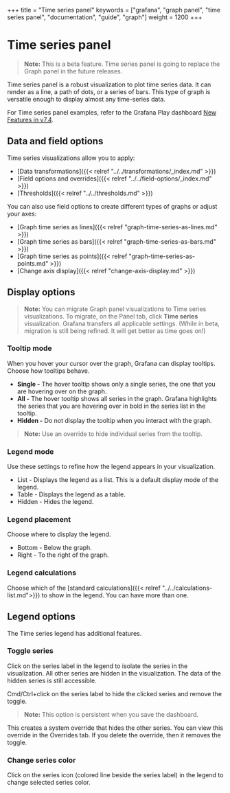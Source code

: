+++
title = "Time series panel"
keywords = ["grafana", "graph panel", "time series panel", "documentation", "guide", "graph"]
weight = 1200
+++

# Time series panel

> **Note:** This is a beta feature. Time series panel is going to replace the Graph panel in the future releases.

Time series panel is a robust visualization to plot time series data. It can render as a line, a path of dots, or a series of bars. This type of graph is versatile enough to display almost any time-series data.

For Time series panel examples, refer to the Grafana Play dashboard [New Features in v7.4](https://play.grafana.org/d/nP8rcffGk/new-features-in-v7-4?orgId=1).

## Data and field options

Time series visualizations allow you to apply:

- [Data transformations]({{< relref "../../transformations/_index.md" >}})
- [Field options and overrides]({{< relref "../../field-options/_index.md" >}})
- [Thresholds]({{< relref "../../thresholds.md" >}})

You can also use field options to create different types of graphs or adjust your axes:

- [Graph time series as lines]({{< relref "graph-time-series-as-lines.md" >}})
- [Graph time series as bars]({{< relref "graph-time-series-as-bars.md" >}})
- [Graph time series as points]({{< relref "graph-time-series-as-points.md" >}})
- [Change axis display]({{< relref "change-axis-display.md" >}})

## Display options

> **Note:** You can migrate Graph panel visualizations to Time series visualizations. To migrate, on the Panel tab, click **Time series** visualization. Grafana transfers all applicable settings. (While in beta, migration is still being refined. It will get better as time goes on!)

### Tooltip mode

When you hover your cursor over the graph, Grafana can display tooltips. Choose how tooltips behave.

- **Single -** The hover tooltip shows only a single series, the one that you are hovering over on the graph.
- **All -** The hover tooltip shows all series in the graph. Grafana highlights the series that you are hovering over in bold in the series list in the tooltip.
- **Hidden -** Do not display the tooltip when you interact with the graph.

> **Note:** Use an override to hide individual series from the tooltip.

### Legend mode

Use these settings to refine how the legend appears in your visualization.

- List - Displays the legend as a list. This is a default display mode of the legend.
- Table - Displays the legend as a table.
- Hidden - Hides the legend.

### Legend placement

Choose where to display the legend.

- Bottom - Below the graph.
- Right - To the right of the graph.

### Legend calculations

Choose which of the [standard calculations]({{< relref "../../calculations-list.md">}}) to show in the legend. You can have more than one.

## Legend options

The Time series legend has additional features.

### Toggle series

Click on the series label in the legend to isolate the series in the visualization. All other series are hidden in the visualization. The data of the hidden series is still accessible.

Cmd/Ctrl+click on the series label to hide the clicked series and remove the toggle.

> **Note:** This option is persistent when you save the dashboard.

This creates a system override that hides the other series. You can view this override in the Overrides tab. If you delete the override, then it removes the toggle.

### Change series color

Click on the series icon (colored line beside the series label) in the legend to change selected series color.
